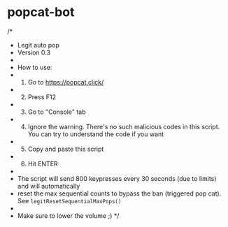 # popcat-bot
/*
 * Legit auto pop
 * Version 0.3
 * 
 * How to use:
 * 1. Go to https://popcat.click/
 * 2. Press F12
 * 3. Go to "Console" tab
 * 4. Ignore the warning. There's no such malicious codes in this script. You can try to understand the code if you want
 * 5. Copy and paste this script
 * 6. Hit ENTER
 * 
 * The script will send 800 keypresses every 30 seconds (due to limits) and will automatically
 * reset the max sequential counts to bypass the ban (triggered pop cat). See `legitResetSequentialMaxPops()`
 * 
 * Make sure to lower the volume ;)
 */
